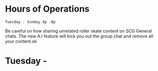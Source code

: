 # Hours of Operations 
    Tuesday - Sunday 4p -8p
Be careful on how sharing unrelated roller skate content on SCG General chats. The new A.I feature will kick you out the group chat and remove all your content.ok 
# Tuesday - 